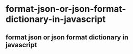 # format-json-or-json-format-dictionary-in-javascript
## format json or json format dictionary in javascript
